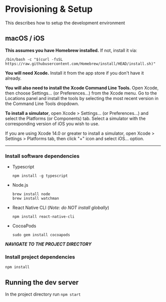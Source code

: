 # Provisioning & Setup
This describes how to setup the development environment

## macOS / iOS
**This assumes you have Homebrew installed.** If not, install it via:

`/bin/bash -c "$(curl -fsSL https://raw.githubusercontent.com/Homebrew/install/HEAD/install.sh)"`

**You will need Xcode.** Install it from the app store if you don't have it already.

**You will also need to install the Xcode Command Line Tools.** Open Xcode, then choose Settings... (or Preferences...) from the Xcode menu. Go to the Locations panel and install the tools by selecting the most recent version in the Command Line Tools dropdown.

**To install a simulator**, open Xcode > Settings... (or Preferences...) and select the Platforms (or Components) tab. Select a simulator with the corresponding version of iOS you wish to use.

If you are using Xcode 14.0 or greater to install a simulator, open Xcode > Settings > Platforms tab, then click "+" icon and select iOS… option.

---
### Install software dependencies
- Typescript

      npm install -g typescript
- Node.js

      brew install node
      brew install watchman
- React Native CLI (*Note: do NOT install globally*)

      npm install react-native-cli

- CocoaPods

      sudo gem install cocoapods

**_NAVIGATE TO THE PROJECT DIRECTORY_**

### Install project dependencies

    npm install

## Running the dev server
In the project directory run `npm start`